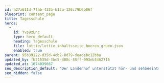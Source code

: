 ```yaml
---
id: a27a611d-7fab-432b-b12a-126c79b6b06f
blueprint: content_page
title: Tagesschule
heros:
  -
    id: Yvp9zLnc
    type: hero_default
    heading: Tagesschule
    file: lottie/lottie_inhaltsseite_hoeren_gruen.json
    enabled: true
parent: 95b39122-d35d-4cb2-8d79-deadebc12bba
updated_by: fb21535d-3bc5-408c-88ff-093eb3462715
updated_at: 1674039667
seo_description_default: 'Der Landenhof unterstützt hör- und sehbeeinträchtigte Kinder & Jugendliche in ihrem selbstbestimmten Leben durch Förderung ihrer Fähigkeiten & Entwicklung'
seo_hidden: false
---
```

